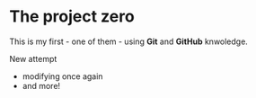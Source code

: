# The project zero

This is my first - one of them - using **Git** and **GitHub** knwoledge.

New attempt

- modifying once again
- and more!
